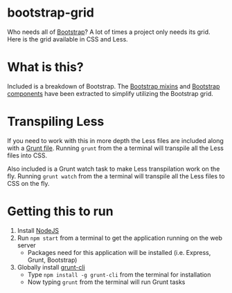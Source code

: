 # bootstrap-grid
Who needs all of [Bootstrap](http://getbootstrap.com/)? A lot of times a project only needs its grid. Here is the grid available in CSS and Less.

# What is this?
Included is a breakdown of Bootstrap. The [Bootstrap mixins](https://github.com/twbs/bootstrap/tree/master/less/mixins) and [Bootstrap components](https://github.com/twbs/bootstrap/tree/master/less) have been extracted to simplify utilizing the Bootstrap grid.
 
# Transpiling Less
If you need to work with this in more depth the Less files are included along with a [Grunt file](http://gruntjs.com/). Running `grunt` from the a terminal will transpile all the Less files into CSS. 

Also included is a Grunt watch task to make Less transpilation work on the fly. Running `grunt watch` from the a terminal will transpile all the Less files to CSS on the fly.

# Getting this to run
1) Install [NodeJS](https://nodejs.org/)
2) Run `npm start` from a terminal to get the application running on the web server
    * Packages need for this application will be installed (i.e. Express, Grunt, Bootstrap)
3) Globally install [grunt-cli](http://gruntjs.com/using-the-cli)
    * Type `npm install -g grunt-cli` from the terminal for installation
    * Now typing `grunt` from the terminal will run Grunt tasks